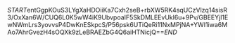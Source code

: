 $START$entGgpKOuS3LYgXaHDOiiKa7Cxh2seB+rbXW5RK4sqUCzVlzq14sisR3/OxXan6W/CUQ6L0K5wW4iK9UbvpoaIF5SkDMLEEvUkl6u+9Pv/GBEEYjl1EwNWmLrs3yovvsP4DwKnESkpcS/P56psk6UTiQeRi11NxMPjNA+YWI1iwa6MAo7AhrGvezH4sOQXk9zLeBRAEZbG4Q6aiHTNicjQ==$END$